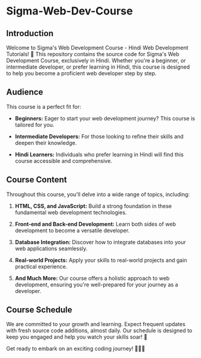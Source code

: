 # Sigma-Web-Dev-Course


## Introduction

Welcome to Sigma's Web Development Course - Hindi Web Development Tutorials! 🚀 This repository contains the source code for Sigma's Web Development Course, exclusively in Hindi. Whether you're a beginner, or intermediate developer, or prefer learning in Hindi, this course is designed to help you become a proficient web developer step by step.

## Audience

This course is a perfect fit for:

- **Beginners:** Eager to start your web development journey? This course is tailored for you.
  
- **Intermediate Developers:** For those looking to refine their skills and deepen their knowledge.
  
- **Hindi Learners:** Individuals who prefer learning in Hindi will find this course accessible and comprehensive.

## Course Content

Throughout this course, you'll delve into a wide range of topics, including:

1. **HTML, CSS, and JavaScript:** Build a strong foundation in these fundamental web development technologies.

2. **Front-end and Back-end Development:** Learn both sides of web development to become a versatile developer.

3. **Database Integration:** Discover how to integrate databases into your web applications seamlessly.

4. **Real-world Projects:** Apply your skills to real-world projects and gain practical experience.

5. **And Much More:** Our course offers a holistic approach to web development, ensuring you're well-prepared for your journey as a developer.

## Course Schedule

We are committed to your growth and learning. Expect frequent updates with fresh source code additions, almost daily. Our schedule is designed to keep you engaged and help you watch your skills soar! 📅

Get ready to embark on an exciting coding journey! 👨‍💻🌟
